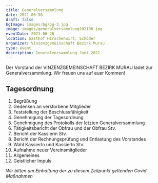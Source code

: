 ```yaml
---
title: Generalversammlung
date: 2021-06-30
draft: false
bgImage: images/bg/bg-3.jpg
image: images/generalversammlung202106.jpg
eventDate: 2021-06-26
location: Gasthof Hirschenwirt, Schöder
organizer: Vinzenzgemeinschaft Bezirk Murau
type: event
description: Generalversammlung Juni 2021
---
```


Der Vorstand der VINZENZGEMEINSCHAFT BEZIRK MURAU ladet zur Generalversammlung.
Wir freuen uns auf euer Kommen!
<!--more-->
## Tagesordnung
1. Begrüßung
2. Gedenken an verstorbene Mitglieder
3. Feststellung der Beschlussfähigkeit
4. Genehmigung der Tagesordnung
5. Genehmigung des Protokolls der letzten Generalversammlung
6. Tätigkeitsbericht der Obfrau und der Obfrau Stv.
7. Bericht der Kassierin Stv.
8. Bericht der Rechnungsprüfung und Entlastung des Vorstandes
9. Wahl KassierIn und KassierIn Stv.
10. Aufnahme neuer Vereinsmitglieder
11. Allgemeines
12. Geistlicher Impuls


*Wir bitten um Einhaltung der zu diesem Zeitpunkt geltenden Covid Maßnahmen*